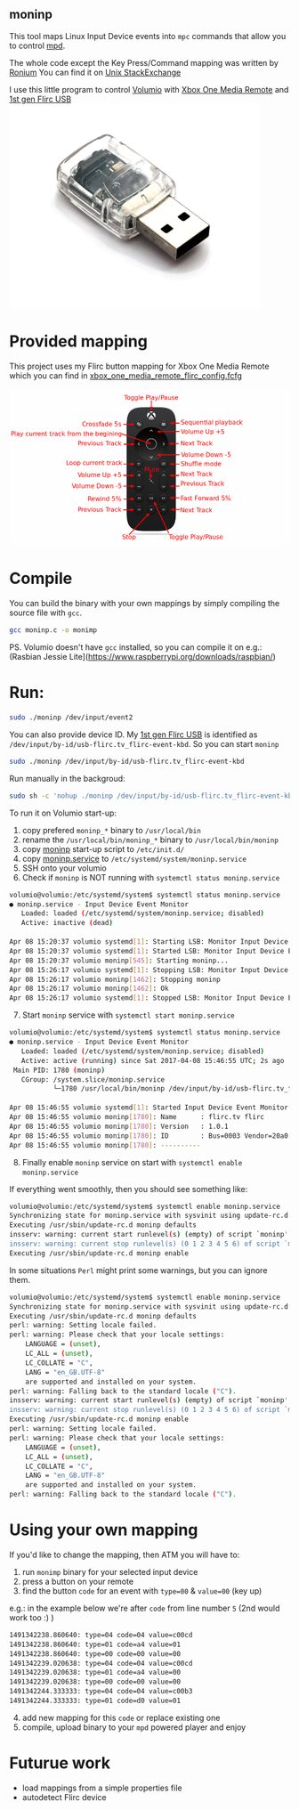 moninp
------
This tool maps Linux Input Device events into `mpc` commands that allow
you to control [mpd](https://www.musicpd.org/).

The whole code except the Key Press/Command mapping was written by [Ronium](http://unix.stackexchange.com/users/28489/runium)
You can find it on [Unix StackExchange](http://unix.stackexchange.com/a/94329)


I use this little program to control [Volumio](https://volumio.org/) with
[Xbox One Media Remote](http://www.xbox.com/en-GB/xbox-one/accessories/controllers/media-remote)
and [1st gen Flirc USB](https://flirc.tv/more/flirc-usb-v1)
![Flirc USB 1st gen](flirc-usb-1st-gen.png)


# Provided mapping

This project uses my Flirc button mapping for Xbox One Media Remote which you 
can find in [xbox_one_media_remote_flirc_config.fcfg](https://github.com/kowalcj0/moninp/raw/master/xbox_one_media_remote_flirc_config.fcfg)

![Xbox One Media Remote Mapping](xboxonemapping.png)

# Compile

You can build the binary with your own mappings by simply compiling the source
file with `gcc`.
```bash
gcc moninp.c -o monimp
```

PS. Volumio doesn't have `gcc` installed, so you can compile it on e.g.:
(Rasbian Jessie Lite](https://www.raspberrypi.org/downloads/raspbian/)


# Run:

```bash
sudo ./moninp /dev/input/event2
```

You can also provide device ID.
My [1st gen Flirc USB](https://flirc.tv/more/flirc-usb-v1) is identified as 
`/dev/input/by-id/usb-flirc.tv_flirc-event-kbd`. So you can start `moninp`
```bash
sudo ./moninp /dev/input/by-id/usb-flirc.tv_flirc-event-kbd
```

Run manually in the backgroud:
```bash
sudo sh -c 'nohup ./moninp /dev/input/by-id/usb-flirc.tv_flirc-event-kbd &'
```

To run it on Volumio start-up:

1. copy prefered `moninp_*` binary to `/usr/local/bin`
2. rename the `/usr/local/bin/moninp_*` binary to `/usr/local/bin/moninp`
3. copy [moninp](etc/init.d/moninp) start-up script to `/etc/init.d/`
4. copy [moninp.service](etc/systemd/system/moninp.service) to `/etc/systemd/system/moninp.service`
5. SSH onto your volumio
6. Check if `moninp` is NOT running with `systemctl status moninp.service`

```bash
volumio@volumio:/etc/systemd/system$ systemctl status moninp.service
● moninp.service - Input Device Event Monitor
   Loaded: loaded (/etc/systemd/system/moninp.service; disabled)
   Active: inactive (dead)

Apr 08 15:20:37 volumio systemd[1]: Starting LSB: Monitor Input Device Events...
Apr 08 15:20:37 volumio systemd[1]: Started LSB: Monitor Input Device Events.
Apr 08 15:20:37 volumio moninp[545]: Starting moninp...                                Ok
Apr 08 15:26:17 volumio systemd[1]: Stopping LSB: Monitor Input Device Events...
Apr 08 15:26:17 volumio moninp[1462]: Stopping moninp                                   /etc/init.d/moninp: line 56: kill: (550) - No such process
Apr 08 15:26:17 volumio moninp[1462]: Ok
Apr 08 15:26:17 volumio systemd[1]: Stopped LSB: Monitor Input Device Events.
```

7. Start `moninp` service with `systemctl start moninp.service`

```bash
volumio@volumio:/etc/systemd/system$ systemctl status moninp.service
● moninp.service - Input Device Event Monitor
   Loaded: loaded (/etc/systemd/system/moninp.service; disabled)
   Active: active (running) since Sat 2017-04-08 15:46:55 UTC; 2s ago
 Main PID: 1780 (moninp)
   CGroup: /system.slice/moninp.service
           └─1780 /usr/local/bin/moninp /dev/input/by-id/usb-flirc.tv_flirc-event-kbd

Apr 08 15:46:55 volumio systemd[1]: Started Input Device Event Monitor.
Apr 08 15:46:55 volumio moninp[1780]: Name      : flirc.tv flirc
Apr 08 15:46:55 volumio moninp[1780]: Version   : 1.0.1
Apr 08 15:46:55 volumio moninp[1780]: ID        : Bus=0003 Vendor=20a0 Product=0001 Version=0101
Apr 08 15:46:55 volumio moninp[1780]: ----------
```

8. Finally enable `moninp` service on start with `systemctl enable moninp.service`

If everything went smoothly, then you should see something like:

```bash
volumio@volumio:/etc/systemd/system$ systemctl enable moninp.service
Synchronizing state for moninp.service with sysvinit using update-rc.d...
Executing /usr/sbin/update-rc.d moninp defaults
insserv: warning: current start runlevel(s) (empty) of script `moninp' overrides LSB defaults (2 3 4 5).
insserv: warning: current stop runlevel(s) (0 1 2 3 4 5 6) of script `moninp' overrides LSB defaults (0 1 6).
Executing /usr/sbin/update-rc.d moninp enable
```

In some situations `Perl` might print some warnings, but you can ignore them.

```bash
volumio@volumio:/etc/systemd/system$ systemctl enable moninp.service
Synchronizing state for moninp.service with sysvinit using update-rc.d...
Executing /usr/sbin/update-rc.d moninp defaults
perl: warning: Setting locale failed.
perl: warning: Please check that your locale settings:
	LANGUAGE = (unset),
	LC_ALL = (unset),
	LC_COLLATE = "C",
	LANG = "en_GB.UTF-8"
    are supported and installed on your system.
perl: warning: Falling back to the standard locale ("C").
insserv: warning: current start runlevel(s) (empty) of script `moninp' overrides LSB defaults (2 3 4 5).
insserv: warning: current stop runlevel(s) (0 1 2 3 4 5 6) of script `moninp' overrides LSB defaults (0 1 6).
Executing /usr/sbin/update-rc.d moninp enable
perl: warning: Setting locale failed.
perl: warning: Please check that your locale settings:
	LANGUAGE = (unset),
	LC_ALL = (unset),
	LC_COLLATE = "C",
	LANG = "en_GB.UTF-8"
    are supported and installed on your system.
perl: warning: Falling back to the standard locale ("C").
```

# Using your own mapping

If you'd like to change the mapping, then ATM you will have to:

1. run `monimp` binary for your selected input device
2. press a button on your remote
3. find the button `code` for an event with `type=00` & `value=00` (key up)

e.g.: in the example below we're after `code` from line number `5` (2nd would work too :) )
```bash
1491342238.860640: type=04 code=04 value=c00cd
1491342238.860640: type=01 code=a4 value=01
1491342238.860640: type=00 code=00 value=00
1491342239.020638: type=04 code=04 value=c00cd
1491342239.020638: type=01 code=a4 value=00
1491342239.020638: type=00 code=00 value=00
1491342244.333333: type=04 code=04 value=c00b3
1491342244.333333: type=01 code=d0 value=01
```
4. add new mapping for this `code` or replace existing one
5. compile, upload binary to your `mpd` powered player and enjoy

# Futurue work

* load mappings from a simple properties file
* autodetect Flirc device

